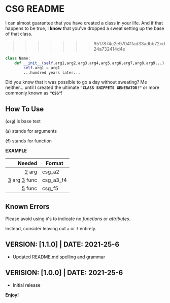 # CSG README
I can almost guarantee that you have created a class in your life. And if that happens to be true, I **know** that you've dropped a sweat setting up the base of that class. 
>>>>>>> 9517874c2e97041fad33adbb72cd24a732414d4e
```python
class Name:
    def __init__(self,arg1,arg2,arg3,arg4,arg5,arg6,arg7,arg8,arg9...):
        self.arg1 = arg1
        ...hundred years later...
```
Did you know that it was possible to go a day without sweating? Me neither... until I created the ultimate **`"CLASS SNIPPETS GENERATOR!"`** or more commonly known as **`"CSG"`**!
## How To Use

(**`csg`**) is base text 

(**`a`**) stands for arguments

(**`f`**) stands for function

**EXAMPLE**

| Needed |  Format |   
| ------:|---------------------------------------------------   
| <u>2</u> arg |  csg_a2 |
| <u>3</u> arg <u>3</u> func |  csg_a3_f4 |   
| <u>5</u> func |  csg_f5 |   
          
## Known Errors

Please avoid using `0`'s to indicate no *functions* or *attributes*. 

Instead, consider leaving out `a` or `f` entirely.       

## VERSION: [1.1.0] | DATE: 2021-25-6
- Updated README.md spelling and grammar

## VERISION: [1.0.0] | DATE: 2021-25-6
- Initial release

**Enjoy!** 
